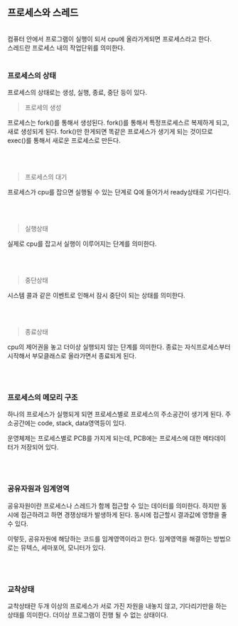 ## 프로세스와 스레드
<br>
컴퓨터 안에서 프로그램이 실행이 되서 cpu에 올라가게되면 프로세스라고 한다. <br>
스레드란 프로세스 내의 작업단위를 의미한다. 

<br>
<br>

### 프로세스의 상태

프로세스의 상태로는 생성, 실행, 종료, 중단 등이 있다.

> 프로세의 생성

프로세스는 fork()를 통해서 생성된다. fork()를 통해서 특정프로세스르 복제하게 되고, 새로 생성되게 된다.
fork()만 한게되면 똑같은 프로세스가 생기게 되는 것이므로 exec()를 통해서 새로운 프로세스로 만든다.

<br>
<br>


> 프로세스의 대기

프로세스가 cpu를 잡으면 실행될 수 있는 단계로 Q에 들어가서 ready상태로 기다린다.

<br>
<br>


> 실행상태

실제로 cpu를 잡고서 실행이 이루어지는 단계를 의미한다.

<br>
<br>

> 중단상태

시스템 콜과 같은 이벤트로 인해서 잠시 중단이 되는 상태를 의미한다.

<br>
<br>

> 종료상태

cpu의 제어권을 놓고 더이상 실행되지 않는 단계를 의미한다. 종료는 자식프로세스부터 시작해서 부모클래스로 올라가면서 종료되게 된다.

<br>
<br>


### 프로세스의 메모리 구조

하나의 프로세스가 실행되게 되면 프로세스별로 프로세스의 주소공간이 생기게 된다. 주소공간에는 code, stack, data영역등이 있다.

운영체제는 프로세스별로 PCB를 가지게 되는데, PCB에는 프로세스에 대한 메타데이터가 저장되어 있다.

<br>
<br>

### 공유자원과 임계영역

공유자원이란 프로세스나 스레드가 함께 접근할 수 있는 데이터를 의미한다. 하지만 동시에 접근하려고 하면 경쟁상태가 발생하게 된다.
동시에 접근할시 결과값에 영향을 줄 수 있다.

이렇듯, 공유자원에 해당하는 코드를 임계영역이라고 한다. 임계영역을 해결하는 방법으로는 뮤텍스, 세마포어, 모니터가 있다.

<br>
<br>


### 교착상태

교착상태란 두개 이상의 프로세스가 서로 가진 자원을 내놓지 않고, 기다리기만을 하는 상태를 의미한다. 더이상 프로그램이 진행 될 수 없는 상태이다.


